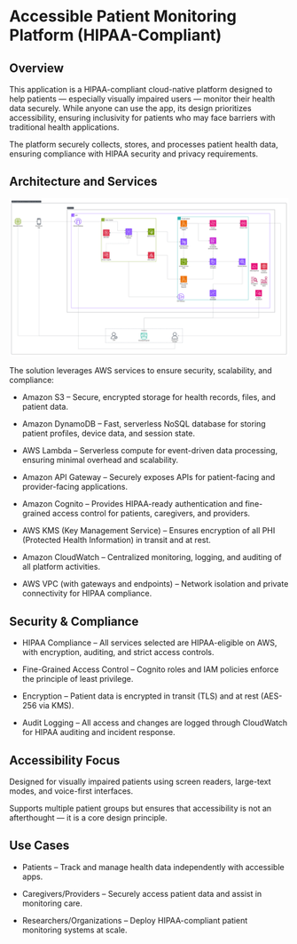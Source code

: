 # Accessible Patient Monitoring Platform (HIPAA-Compliant)

## Overview

This application is a HIPAA-compliant cloud-native platform designed to help patients — especially visually impaired users — monitor their health data securely. While anyone can use the app, its design prioritizes accessibility, ensuring inclusivity for patients who may face barriers with traditional health applications.

The platform securely collects, stores, and processes patient health data, ensuring compliance with HIPAA security and privacy requirements.

## Architecture and Services

![](../images/hipaa-compliant-wearable-device-notifications-system.png)

The solution leverages AWS services to ensure security, scalability, and compliance:

- Amazon S3 – Secure, encrypted storage for health records, files, and patient data.

- Amazon DynamoDB – Fast, serverless NoSQL database for storing patient profiles, device data, and session state.

- AWS Lambda – Serverless compute for event-driven data processing, ensuring minimal overhead and scalability.

- Amazon API Gateway – Securely exposes APIs for patient-facing and provider-facing applications.

- Amazon Cognito – Provides HIPAA-ready authentication and fine-grained access control for patients, caregivers, and providers.

- AWS KMS (Key Management Service) – Ensures encryption of all PHI (Protected Health Information) in transit and at rest.

- Amazon CloudWatch – Centralized monitoring, logging, and auditing of all platform activities.

- AWS VPC (with gateways and endpoints) – Network isolation and private connectivity for HIPAA compliance.

## Security & Compliance

- HIPAA Compliance – All services selected are HIPAA-eligible on AWS, with encryption, auditing, and strict access controls.

- Fine-Grained Access Control – Cognito roles and IAM policies enforce the principle of least privilege.

- Encryption – Patient data is encrypted in transit (TLS) and at rest (AES-256 via KMS).

- Audit Logging – All access and changes are logged through CloudWatch for HIPAA auditing and incident response.

## Accessibility Focus

Designed for visually impaired patients using screen readers, large-text modes, and voice-first interfaces.

Supports multiple patient groups but ensures that accessibility is not an afterthought — it is a core design principle.

## Use Cases

- Patients – Track and manage health data independently with accessible apps.

- Caregivers/Providers – Securely access patient data and assist in monitoring care.

- Researchers/Organizations – Deploy HIPAA-compliant patient monitoring systems at scale.
